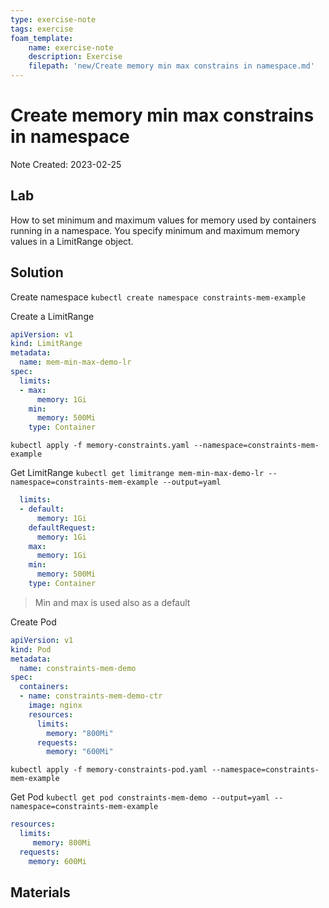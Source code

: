 ```yaml
---
type: exercise-note
tags: exercise
foam_template:
    name: exercise-note
    description: Exercise
    filepath: 'new/Create memory min max constrains in namespace.md'
---
```

# Create memory min max constrains in namespace
Note Created: 2023-02-25

## Lab 
How to set minimum and maximum values for memory used by containers running in a namespace. You specify minimum and maximum memory values in a LimitRange object.

## Solution

Create namespace
`kubectl create namespace constraints-mem-example`

Create a LimitRange
```yaml
apiVersion: v1
kind: LimitRange
metadata:
  name: mem-min-max-demo-lr
spec:
  limits:
  - max:
      memory: 1Gi
    min:
      memory: 500Mi
    type: Container
```
`kubectl apply -f memory-constraints.yaml --namespace=constraints-mem-example`

Get LimitRange
`kubectl get limitrange mem-min-max-demo-lr --namespace=constraints-mem-example --output=yaml`

```yaml
  limits:
  - default:
      memory: 1Gi
    defaultRequest:
      memory: 1Gi
    max:
      memory: 1Gi
    min:
      memory: 500Mi
    type: Container
```
> Min and max is used also as a default

Create Pod
```yaml
apiVersion: v1
kind: Pod
metadata:
  name: constraints-mem-demo
spec:
  containers:
  - name: constraints-mem-demo-ctr
    image: nginx
    resources:
      limits:
        memory: "800Mi"
      requests:
        memory: "600Mi"
```
`kubectl apply -f memory-constraints-pod.yaml --namespace=constraints-mem-example`

Get Pod
`kubectl get pod constraints-mem-demo --output=yaml --namespace=constraints-mem-example`

```yaml
resources:
  limits:
     memory: 800Mi
  requests:
    memory: 600Mi
```

## Materials